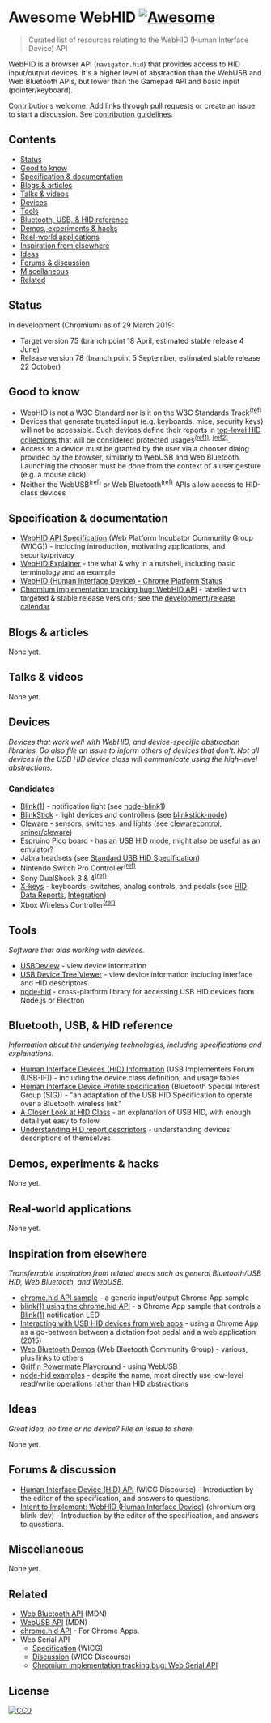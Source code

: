 # Awesome WebHID [![Awesome](https://awesome.re/badge-flat.svg)](https://awesome.re)

> Curated list of resources relating to the WebHID (Human Interface Device) API

WebHID is a browser API (`navigator.hid`) that provides access to HID input/output devices. It's a higher level of abstraction than the WebUSB and Web Bluetooth APIs, but lower than the Gamepad API and basic input (pointer/keyboard).

Contributions welcome. Add links through pull requests or create an issue to start a discussion. See [contribution guidelines](contributing.md).


## Contents
- [Status](#status)
- [Good to know](#good-to-know)
- [Specification & documentation](#specification--documentation)
- [Blogs & articles](#blogs--articles)
- [Talks & videos](#talks--videos)
- [Devices](#devices)
- [Tools](#tools)
- [Bluetooth, USB, & HID reference](#bluetooth-usb--hid-reference)
- [Demos, experiments & hacks](#demos-experiments--hacks)
- [Real-world applications](#real-world-applications)
- [Inspiration from elsewhere](#inspiration-from-elsewhere)
- [Ideas](#ideas)
- [Forums & discussion](#forums--discussion)
- [Miscellaneous](#miscellaneous)
- [Related](#related)


## Status
In development (Chromium) as of 29 March 2019:
* Target version 75 (branch point 18 April, estimated stable release 4 June)
* Release version 78 (branch point 5 September, estimated stable release 22 October)


## Good to know
* WebHID is not a W3C Standard nor is it on the W3C Standards Track<sup>[(ref)](https://wicg.github.io/webhid)</sup>
* Devices that generate trusted input (e.g. keyboards, mice, security keys) will not be accessible. Such devices define their reports in [top-level HID collections](https://docs.microsoft.com/en-us/windows-hardware/drivers/hid/top-level-collections) that will be considered protected usages<sup>[(ref1)](https://groups.google.com/a/chromium.org/d/msg/blink-dev/OaDCpCaEe_4/uZ0z7frlAAAJ]), [(ref2)](https://discourse.wicg.io/t/human-interface-device-hid-api/3070/6])</sup>.
* Access to a device must be granted by the user via a chooser dialog provided by the browser, similarly to WebUSB and Web Bluetooth. Launching the chooser must be done from the context of a user gesture (e.g. a mouse click).
* Neither the WebUSB<sup>[(ref)](https://github.com/WICG/webusb/issues/29)</sup> or Web Bluetooth<sup>[(ref)](https://github.com/WebBluetoothCG/web-bluetooth/issues/393)</sup> APIs allow access to HID-class devices


## Specification & documentation
* [WebHID API Specification](https://wicg.github.io/webhid) (Web Platform Incubator Community Group (WICG)) - including introduction, motivating applications, and security/privacy
* [WebHID Explainer](https://github.com/WICG/webhid/blob/master/EXPLAINER.md) - the what & why in a nutshell, including basic terminology and an example
* [WebHID (Human Interface Device) - Chrome Platform Status](https://www.chromestatus.com/feature/5172464636133376)
* [Chromium implementation tracking bug: WebHID API](https://bugs.chromium.org/p/chromium/issues/detail?id=890096) - labelled with targeted & stable release versions; see the [development/release calendar](https://www.chromium.org/developers/calendar)


## Blogs & articles
None yet.


## Talks & videos
None yet.


## Devices
*Devices that work well with WebHID, and device-specific abstraction libraries. Do also file an issue to inform others of devices that don't. Not all devices in the USB HID device class will communicate using the high-level abstractions.*


### Candidates
* [Blink(1)](https://blink1.thingm.com) - notification light (see [node-blink1](https://github.com/sandeepmistry/node-blink1))
* [BlinkStick](https://www.blinkstick.com) - light devices and controllers (see [blinkstick-node](https://github.com/arvydas/blinkstick-node))
* [Cleware](http://www.cleware-shop.de/en_US) - sensors, switches, and lights (see [clewarecontrol](https://www.vanheusden.com/clewarecontrol/), [sniner/cleware](https://github.com/sniner/cleware))
* [Espruino Pico](https://www.espruino.com/Pico) board - has an [USB HID mode](https://www.espruino.com/USB), might also be useful as an emulator?
* Jabra headsets (see [Standard USB HID Specification](https://developer.jabra.com/site/global/sdks/web/index.gsp))
* Nintendo Switch Pro Controller<sup>[(ref)](https://chromium.googlesource.com/chromium/src.git/+/05ac99d21920fec606ac1e360a2534921938cc85)</sup>
* Sony DualShock 3 & 4<sup>[(ref)](https://chromium.googlesource.com/chromium/src.git/+/05ac99d21920fec606ac1e360a2534921938cc85)</sup>
* [X-keys](https://xkeys.com/xkeys.html) - keyboards, switches, analog controls, and pedals (see [HID Data Reports](https://xkeys.com/software/developer/developerhiddatareports.html), [Integration](https://xkeys.com/software/developer/developerintegration.html))
* Xbox Wireless Controller<sup>[(ref)](https://chromium.googlesource.com/chromium/src.git/+/05ac99d21920fec606ac1e360a2534921938cc85)</sup>


## Tools
*Software that aids working with devices.*

* [USBDeview](https://www.nirsoft.net/utils/usb_devices_view.html) - view device information
* [USB Device Tree Viewer](https://www.uwe-sieber.de/usbtreeview_e.html) - view device information including interface and HID descriptors
* [node-hid](https://github.com/node-hid/node-hid) - cross-platform library for accessing USB HID devices from Node.js or Electron


## Bluetooth, USB, & HID reference
*Information about the underlying technologies, including specifications and explanations.*

* [Human Interface Devices (HID) Information](https://www.usb.org/hid) (USB Implementers Forum (USB-IF)) - including the device class definition, and usage tables
* [Human Interface Device Profile specification](https://www.bluetooth.com/specifications/profiles-overview) (Bluetooth Special Interest Group (SIG)) - "an adaptation of the USB HID Specification to operate over a Bluetooth wireless link"
* [A Closer Look at HID Class](https://www.tracesystemsinc.com/USB_Tutorials_web/USB/B1_USB_Classes/Books/A3_A_Closer_Look_at_HID_Class/slide01.htm) - an explanation of USB HID, with enough detail yet easy to follow
* [Understanding HID report descriptors](https://who-t.blogspot.com/2018/12/understanding-hid-report-descriptors.html) - understanding devices' descriptions of themselves


## Demos, experiments & hacks
None yet.


## Real-world applications
None yet.


## Inspiration from elsewhere
*Transferrable inspiration from related areas such as general Bluetooth/USB HID, Web Bluetooth, and WebUSB.*

* [chrome.hid API sample](https://github.com/GoogleChrome/chrome-app-samples/tree/master/samples/hid) - a generic input/output Chrome App sample
* [blink(1) using the chrome.hid API](https://github.com/GoogleChrome/chrome-app-samples/tree/master/samples/blink1) - a Chrome App sample that controls a [Blink(1)](https://blink1.thingm.com) notification LED
* [Interacting with USB HID devices from web apps](https://keetrax.com/blog/2015/01/interacting-usb-hid-devices-web-apps/) - using a Chrome App as a go-between between a dictation foot pedal and a web application (2015)
* [Web Bluetooth Demos](https://github.com/WebBluetoothCG/demos) (Web Bluetooth Community Group) - various, plus links to others
* [Griffin Powermate Playground](https://github.com/beaufortfrancois/sandbox/blob/gh-pages/webusb/griffin-powermate.html) - using WebUSB
* [node-hid examples](https://github.com/node-hid/node-hid#examples) - despite the name, most directly use low-level read/write operations rather than HID abstractions


## Ideas
*Great idea, no time or no device? File an issue to share.*

None yet.


## Forums & discussion
* [Human Interface Device (HID) API](https://discourse.wicg.io/t/human-interface-device-hid-api/3070) (WICG Discourse) - Introduction by the editor of the specification, and answers to questions.
* [Intent to Implement: WebHID (Human Interface Device)](https://groups.google.com/a/chromium.org/forum/#!msg/blink-dev/OaDCpCaEe_4/3taK3m75DAAJ) (chromium.org blink-dev) - Introduction by the editor of the specification, and answers to questions.


## Miscellaneous
None yet.


## Related
* [Web Bluetooth API](https://developer.mozilla.org/en-US/docs/Web/API/Web_Bluetooth_API) (MDN)
* [WebUSB API](https://developer.mozilla.org/en-US/docs/Web/API/USB) (MDN)
* [chrome.hid API](https://developers.chrome.com/apps/hid) - For Chrome Apps.
* Web Serial API
  * [Specification](https://wicg.github.io/serial) (WICG)
  * [Discussion](https://discourse.wicg.io/t/serial-api-moving-from-web-of-sensors-cg-to-web-incubator-cg/2940) (WICG Discourse)
  * [Chromium implementation tracking bug: Web Serial API](https://bugs.chromium.org/p/chromium/issues/detail?id=884928)


## License
[![CC0](http://mirrors.creativecommons.org/presskit/buttons/88x31/svg/cc-zero.svg)](https://creativecommons.org/publicdomain/zero/1.0/)
